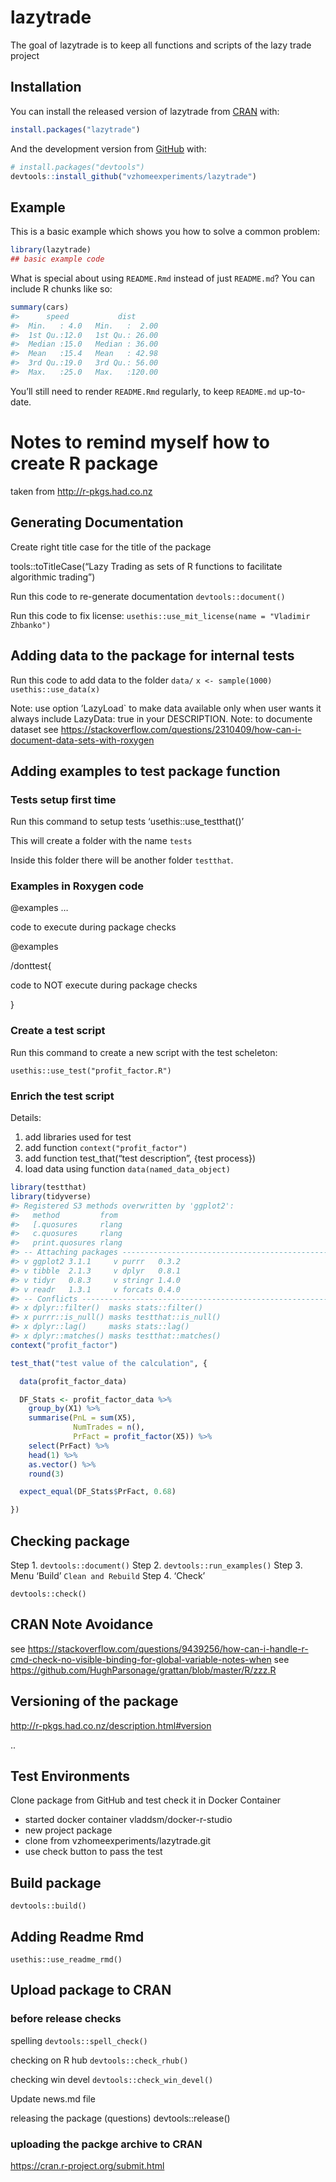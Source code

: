 
<!-- README.md is generated from README.Rmd. Please edit that file -->

# lazytrade

<!-- badges: start -->

<!-- badges: end -->

The goal of lazytrade is to keep all functions and scripts of the lazy
trade project

## Installation

You can install the released version of lazytrade from
[CRAN](https://CRAN.R-project.org) with:

``` r
install.packages("lazytrade")
```

And the development version from [GitHub](https://github.com/) with:

``` r
# install.packages("devtools")
devtools::install_github("vzhomeexperiments/lazytrade")
```

## Example

This is a basic example which shows you how to solve a common problem:

``` r
library(lazytrade)
## basic example code
```

What is special about using `README.Rmd` instead of just `README.md`?
You can include R chunks like so:

``` r
summary(cars)
#>      speed           dist       
#>  Min.   : 4.0   Min.   :  2.00  
#>  1st Qu.:12.0   1st Qu.: 26.00  
#>  Median :15.0   Median : 36.00  
#>  Mean   :15.4   Mean   : 42.98  
#>  3rd Qu.:19.0   3rd Qu.: 56.00  
#>  Max.   :25.0   Max.   :120.00
```

You’ll still need to render `README.Rmd` regularly, to keep `README.md`
up-to-date.

# Notes to remind myself how to create R package

taken from <http://r-pkgs.had.co.nz>

## Generating Documentation

Create right title case for the title of the package

tools::toTitleCase(“Lazy Trading as sets of R functions to facilitate
algorithmic trading”)

Run this code to re-generate documentation `devtools::document()`

Run this code to fix license: `usethis::use_mit_license(name = "Vladimir
Zhbanko")`

## Adding data to the package for internal tests

Run this code to add data to the folder `data/` `x <- sample(1000)`
`usethis::use_data(x)`

Note: use option ’LazyLoad\` to make data available only when user wants
it always include LazyData: true in your DESCRIPTION. Note: to documente
dataset see
<https://stackoverflow.com/questions/2310409/how-can-i-document-data-sets-with-roxygen>

## Adding examples to test package function

### Tests setup first time

Run this command to setup tests ‘usethis::use\_testthat()’

This will create a folder with the name `tests`

Inside this folder there will be another folder `testthat`.

### Examples in Roxygen code

@examples …

code to execute during package checks

@examples

/donttest{

code to NOT execute during package checks

}

### Create a test script

Run this command to create a new script with the test scheleton:

`usethis::use_test("profit_factor.R")`

### Enrich the test script

Details:

1.  add libraries used for test
2.  add function `context("profit_factor")`
3.  add function test\_that(“test description”, {test process})
4.  load data using function `data(named_data_object)`

<!-- end list -->

``` r
library(testthat)
library(tidyverse)
#> Registered S3 methods overwritten by 'ggplot2':
#>   method         from 
#>   [.quosures     rlang
#>   c.quosures     rlang
#>   print.quosures rlang
#> -- Attaching packages ------------------------------------------------------------------------------------------------- tidyverse 1.2.1 --
#> v ggplot2 3.1.1     v purrr   0.3.2
#> v tibble  2.1.3     v dplyr   0.8.1
#> v tidyr   0.8.3     v stringr 1.4.0
#> v readr   1.3.1     v forcats 0.4.0
#> -- Conflicts ---------------------------------------------------------------------------------------------------- tidyverse_conflicts() --
#> x dplyr::filter()  masks stats::filter()
#> x purrr::is_null() masks testthat::is_null()
#> x dplyr::lag()     masks stats::lag()
#> x dplyr::matches() masks testthat::matches()
context("profit_factor")

test_that("test value of the calculation", {

  data(profit_factor_data)

  DF_Stats <- profit_factor_data %>%
    group_by(X1) %>%
    summarise(PnL = sum(X5),
              NumTrades = n(),
              PrFact = profit_factor(X5)) %>%
    select(PrFact) %>%
    head(1) %>%
    as.vector() %>%
    round(3)

  expect_equal(DF_Stats$PrFact, 0.68)

})
```

## Checking package

Step 1. `devtools::document()` Step 2. `devtools::run_examples()` Step
3. Menu ‘Build’ `Clean and Rebuild` Step 4. ‘Check’

`devtools::check()`

## CRAN Note Avoidance

see
<https://stackoverflow.com/questions/9439256/how-can-i-handle-r-cmd-check-no-visible-binding-for-global-variable-notes-when>
see <https://github.com/HughParsonage/grattan/blob/master/R/zzz.R>

## Versioning of the package

<http://r-pkgs.had.co.nz/description.html#version>

<major>.<minor>.<patch>

## Test Environments

Clone package from GitHub and test check it in Docker Container

  - started docker container vladdsm/docker-r-studio
  - new project package
  - clone from vzhomeexperiments/lazytrade.git
  - use check button to pass the test

## Build package

`devtools::build()`

## Adding Readme Rmd

`usethis::use_readme_rmd()`

## Upload package to CRAN

### before release checks

spelling `devtools::spell_check()`

checking on R hub `devtools::check_rhub()`

checking win devel `devtools::check_win_devel()`

Update news.md file

releasing the package (questions) devtools::release()

### uploading the packge archive to CRAN

<https://cran.r-project.org/submit.html>
